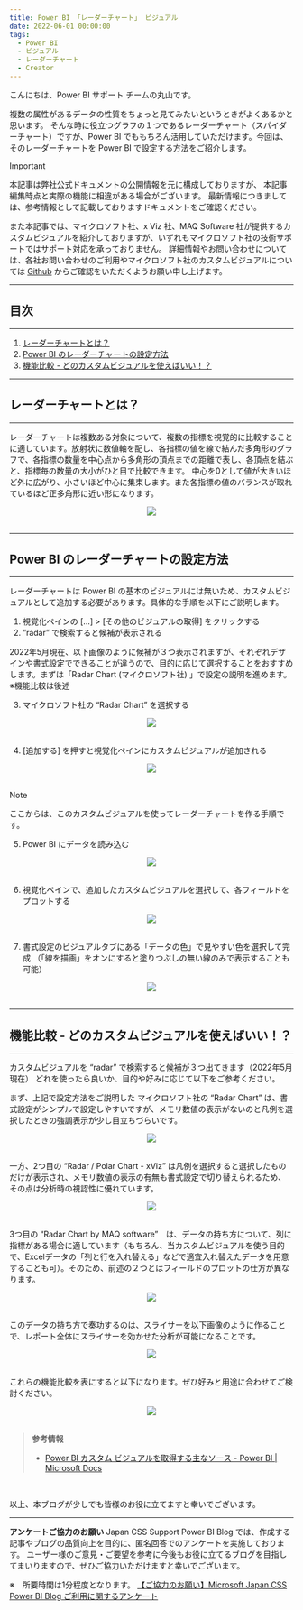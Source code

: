 ```yaml
---
title: Power BI 「レーダーチャート」 ビジュアル
date: 2022-06-01 00:00:00
tags:
  - Power BI
  - ビジュアル
  - レーダーチャート
  - Creator
---
```


こんにちは、Power BI サポート チームの丸山です。 

複数の属性があるデータの性質をちょっと見てみたいというときがよくあるかと思います。
そんな時に役立つグラフの１つであるレーダーチャート（スパイダーチャート）ですが、Power BI でももちろん活用していただけます。今回は、そのレーダーチャートを Power BI で設定する方法をご紹介します。

<!-- more -->


> [!IMPORTANT]
> 本記事は弊社公式ドキュメントの公開情報を元に構成しておりますが、
> 本記事編集時点と実際の機能に相違がある場合がございます。
> 最新情報につきましては、参考情報として記載しておりますドキュメントをご確認ください。
> 
> また本記事では、マイクロソフト社、x Viz 社、MAQ Software 社が提供するカスタムビジュアルを紹介しておりますが、いずれもマイクロソフト社の技術サポートではサポート対応を承っておりません。
> 詳細情報やお問い合わせについては、各社お問い合わせのご利用やマイクロソフト社のカスタムビジュアルについては [Github](https://github.com/Microsoft/PowerBI-visuals-RadarChart) からご確認をいただくようお願い申し上げます。

---
## 目次
---
1. [レーダーチャートとは？](#レーダーチャートとは？)
2. [Power BI のレーダーチャートの設定方法](#Power_BI_のレーダーチャートの設定方法)
3. [機能比較 - どのカスタムビジュアルを使えばいい！？](#機能比較_-_どのカスタムビジュアルを使えばいい！？)

---
## レーダーチャートとは？
---

レーダーチャートは複数ある対象について、複数の指標を視覚的に比較することに適しています。放射状に数値軸を配し、各指標の値を線で結んだ多角形のグラフで、各指標の数量を中心点から多角形の頂点までの距離で表し、各頂点を結ぶと、指標毎の数量の大小がひと目で比較できます。
中心を0として値が大きいほど外に広がり、小さいほど中心に集束します。また各指標の値のバランスが取れているほど正多角形に近い形になります。

<div align="center">
<img src="1.jpg">
</div>

</br>

---
## Power BI のレーダーチャートの設定方法
---

レーダーチャートは Power BI の基本のビジュアルには無いため、カスタムビジュアルとして追加する必要があります。具体的な手順を以下にご説明します。

1. 視覚化ペインの […]  >  [その他のビジュアルの取得] をクリックする
2. ”radar” で検索すると候補が表示される

2022年5月現在、以下画像のように候補が３つ表示されますが、それぞれデザインや書式設定でできることが違うので、目的に応じて選択することをおすすめします。まずは「Radar Chart (マイクロソフト社) 」で設定の説明を進めます。※機能比較は後述


3. マイクロソフト社の “Radar Chart” を選択する

<div align="center">
<img src="2.jpg">
</div>

</br>

4. [追加する] を押すと視覚化ペインにカスタムビジュアルが追加される

<div align="center">
<img src="3.jpg">
</div>

</br>

>[!NOTE]
> ここからは、このカスタムビジュアルを使ってレーダーチャートを作る手順です。

5. Power BI にデータを読み込む

<div align="center">
<img src="4.jpg">
</div>

</br>

6. 視覚化ペインで、追加したカスタムビジュアルを選択して、各フィールドをプロットする

<div align="center">
<img src="5.jpg">
</div>

</br>

7. 書式設定のビジュアルタブにある「データの色」で見やすい色を選択して完成
（「線を描画」をオンにすると塗りつぶしの無い線のみで表示することも可能）

<div align="center">
<img src="6.jpg">
</div>

</br>

---
## 機能比較 - どのカスタムビジュアルを使えばいい！？
---

カスタムビジュアルを “radar” で検索すると候補が３つ出てきます（2022年5月現在）
どれを使ったら良いか、目的や好みに応じて以下をご参考ください。

まず、上記で設定方法をご説明した マイクロソフト社の “Radar Chart” は、書式設定がシンプルで設定しやすいですが、メモリ数値の表示がないのと凡例を選択したときの強調表示が少し目立ちづらいです。

<div align="center">
<img src="11.jpg">
</div>

</br>

一方、2つ目の “Radar / Polar Chart - xViz” は凡例を選択すると選択したものだけが表示され、メモリ数値の表示の有無も書式設定で切り替えられるため、その点は分析時の視認性に優れています。

<div align="center">
<img src="7.jpg">
</div>

</br>

3つ目の “Radar Chart by MAQ software”　は、データの持ち方について、列に指標がある場合に適しています（もちろん、当カスタムビジュアルを使う目的で、Excelデータの「列と行を入れ替える」などで適宜入れ替えたデータを用意することも可）。そのため、前述の２つとはフィールドのプロットの仕方が異なります。

<div align="center">
<img src="8.jpg">
</div>

</br>

このデータの持ち方で奏功するのは、スライサーを以下画像のように作ることで、レポート全体にスライサーを効かせた分析が可能になることです。

<div align="center">
<img src="9.jpg">
</div>

</br>

これらの機能比較を表にすると以下になります。ぜひ好みと用途に合わせてご検討ください。

<div align="center">
<img src="10.jpg">
</div>

</br>

> **参考情報**
> - [Power BI カスタム ビジュアルを取得する主なソース - Power BI | Microsoft Docs](https://learn.microsoft.com/ja-jp/power-bi/developer/visuals/power-bi-custom-visuals)

</br>

以上、本ブログが少しでも皆様のお役に立てますと幸いでございます。

---

**アンケートご協力のお願い**
Japan CSS Support Power BI Blog では、作成する記事やブログの品質向上を目的に、匿名回答でのアンケートを実施しております。
ユーザー様のご意見・ご要望を参考に今後もお役に立てるブログを目指してまいりますので、ぜひご協力いただけますと幸いでございます。 

※　所要時間は1分程度となります。
[【ご協力のお願い】Microsoft Japan CSS Power BI Blog ご利用に関するアンケート](https://jpbap-sqlbi.github.io/blog/powerbi/pbi_blogsurvey2022/) 